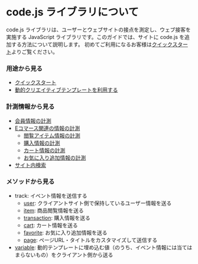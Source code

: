 # code.js ライブラリについて

code.js ライブラリは、ユーザーとウェブサイトの接点を測定し、ウェブ接客を実施する JavaScript ライブラリです。このガイドでは、サイトに code.js を追加する方法について説明します。
初めてご利用になるお客様は[クイックスタート](./quick-start.html)よりご覧ください。

### 用途から見る

- [クイックスタート](./quick-start.html)
- [動的クリエイティブテンプレートを利用する](./dynamic-variable.html)

### 計測情報から見る

- [会員情報の計測](./track-user.html)
- [Eコマース関連の情報の計測](./track-ec.html)
  - [閲覧アイテム情報の計測](./track-item.html)
  - [購入情報の計測](./track-transaction.html)
  - [カート情報の計測](./track-cart.html)
  - [お気に入り追加情報の計測](./track-favorite.html)
- [サイト内検索](./track-page.html)

### メソッドから見る

- track: イベント情報を送信する
  - [user](./track-user.html): クライアントサイト側で保持しているユーザー情報を送る
  - [item](./track-item.html): 商品閲覧情報を送る
  - [transaction](./track-transaction.html): 購入情報を送る
  - [cart](./track-cart.html): カート情報を送る
  - [favorite](./track-favorite.html): お気に入り追加情報を送る
  - [page](./track-page.html): ページURL・タイトルをカスタマイズして送信する
- [variable](./client-variable.html): 動的テンプレートに埋め込む値（のうち、イベント情報には当てはまらないもの）をクライアント側から送る
